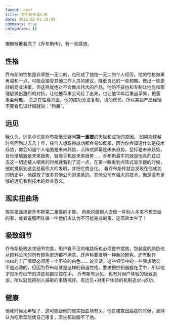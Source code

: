 ```yaml
---
layout: post
title: 乔布斯传读后感
date: 2012-02-01 18:09
comments: true
categories: []
---
```

懒懒散散看完了《乔布斯传》，有一些感想。
<h2>性格</h2>
乔布斯的性格是非常独一无二的，也形成了他独一无二的个人经历。他的性格如果再温和一点，可能会接受其他工作人员的建议，降低自己的一些预期，做出一些更好的商业决策，但这样就绝对不会做出伟大的产品。他的不妥协和专制让他能和管理层做出激烈的对抗，让他被苹果公司赶了出来，也让他10年后重返苹果，把董事会解散。
总之在性格方面，他的成功无法复制，请勿模仿。所以某些产品经理不要看见设计稿就说：“狗屎”。
<h2>远见</h2>
我认为，远见卓识是乔布斯毫无疑问<strong>第一重要</strong>的天赋和成功的原因。
如果能穿越时空回到过去几十年，任何人想取得成功都会易如反掌，因为你会知道什么是技术趋势，你会知道个人电脑是未来趋势，点阵式屏幕是未来趋势，鼠标是未来趋势，音乐播放器是未来趋势，智能手机是未来趋势……
乔布斯最牛的就是他真的在过去这一切还被人嘲笑的时候就看到了这一点，在第一眼看到点阵式显示器的时候，他就觉察到这会是最伟大的发明，并把它商业化。
看乔布斯传就会发现在他成功的历史中，他窃取了很多其他公司的灵感的。其他公司有强大的技术，但是没有足够的远见看到技术的商业意义。
<h2>现实扭曲场</h2>
现实扭曲场是乔布斯第二重要的才能。
他能说服别人去做一件别人本来不想去做的事，或者说服团队做一件他们本认为不可能完成的事，这简直太牛了！
<h2>极致细节</h2>
乔布斯极致追求细节完美，用户看不见的电路板也必须整齐摆放，包装盒的颜色他从颜料公司的所有颜色里选都不满意，还声称要发明一种新的颜色，还有制作mac的工厂墙壁必须用一尘不染的白色……
说实话，这些细节中的一些强求确实不是必须的，但因为乔布斯就是这样的霸道性格，要求把控制器握在手中，所以他才把所有细节的决定权都把控在手。
乔布斯有远见，也有对用户体验的极致追求，所以就能把别人搞砸的事情搞好。有远见+对用户体验的机制追求=成功。
<h2>健康</h2>
他死时候太年轻了，这可能跟他的现实扭曲场有关，他在被查出癌症的时候，坚持认为吃素菜能使自己康复，医生都说服不了他。
